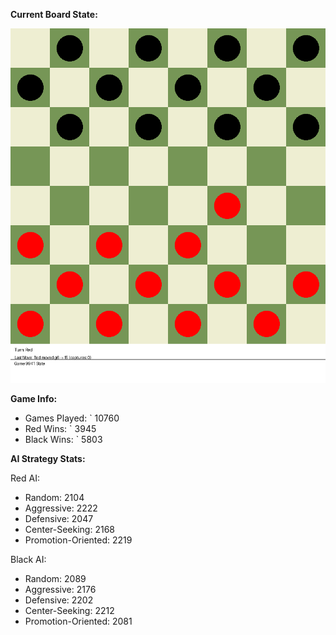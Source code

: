 
**Current Board State:**  
<!-- START_GIF -->
![Checkers Game](./checkers_game.gif)
<!-- END_GIF -->

**Game Info:**  
- Games Played: `<!-- GAMES_PLAYED --> 10760
- Red Wins: `<!-- RED_WINS --> 3945
- Black Wins: `<!-- BLACK_WINS --> 5803

<!-- AI_STATS -->
**AI Strategy Stats:**

Red AI:
- Random: 2104
- Aggressive: 2222
- Defensive: 2047
- Center-Seeking: 2168
- Promotion-Oriented: 2219

Black AI:
- Random: 2089
- Aggressive: 2176
- Defensive: 2202
- Center-Seeking: 2212
- Promotion-Oriented: 2081
